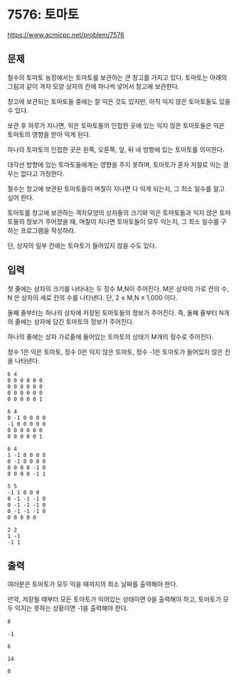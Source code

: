 # 7576: 토마토

https://www.acmicpc.net/problem/7576

## 문제

철수의 토마토 농장에서는 토마토를 보관하는 큰 창고를 가지고 있다. 토마토는 아래의 그림과 같이 격자 모양 상자의 칸에 하나씩 넣어서 창고에 보관한다.

창고에 보관되는 토마토들 중에는 잘 익은 것도 있지만, 아직 익지 않은 토마토들도 있을 수 있다.

보관 후 하루가 지나면, 익은 토마토들의 인접한 곳에 있는 익지 않은 토마토들은 익은 토마토의 영향을 받아 익게 된다.

하나의 토마토의 인접한 곳은 왼쪽, 오른쪽, 앞, 뒤 네 방향에 있는 토마토를 의미한다.

대각선 방향에 있는 토마토들에게는 영향을 주지 못하며, 토마토가 혼자 저절로 익는 경우는 없다고 가정한다.

철수는 창고에 보관된 토마토들이 며칠이 지나면 다 익게 되는지, 그 최소 일수를 알고 싶어 한다.

토마토를 창고에 보관하는 격자모양의 상자들의 크기와 익은 토마토들과 익지 않은 토마토들의 정보가 주어졌을 때, 며칠이 지나면 토마토들이 모두 익는지, 그 최소 일수를 구하는 프로그램을 작성하라.

단, 상자의 일부 칸에는 토마토가 들어있지 않을 수도 있다.

## 입력

첫 줄에는 상자의 크기를 나타내는 두 정수 M,N이 주어진다. M은 상자의 가로 칸의 수, N 은 상자의 세로 칸의 수를 나타낸다. 단, 2 ≤ M,N ≤ 1,000 이다.

둘째 줄부터는 하나의 상자에 저장된 토마토들의 정보가 주어진다. 즉, 둘째 줄부터 N개의 줄에는 상자에 담긴 토마토의 정보가 주어진다.

하나의 줄에는 상자 가로줄에 들어있는 토마토의 상태가 M개의 정수로 주어진다.

정수 1은 익은 토마토, 정수 0은 익지 않은 토마토, 정수 -1은 토마토가 들어있지 않은 칸을 나타낸다.

```
6 4
0 0 0 0 0 0
0 0 0 0 0 0
0 0 0 0 0 0
0 0 0 0 0 1
```

```
6 4
0 -1 0 0 0 0
-1 0 0 0 0 0
0 0 0 0 0 0
0 0 0 0 0 1
```

```
6 4
1 -1 0 0 0 0
0 -1 0 0 0 0
0 0 0 0 -1 0
0 0 0 0 -1 1
```

```
5 5
-1 1 0 0 0
0 -1 -1 -1 0
0 -1 -1 -1 0
0 -1 -1 -1 0
0 0 0 0 0
```

```
2 2
1 -1
-1 1
```

## 출력

여러분은 토마토가 모두 익을 때까지의 최소 날짜를 출력해야 한다.

만약, 저장될 때부터 모든 토마토가 익어있는 상태이면 0을 출력해야 하고, 토마토가 모두 익지는 못하는 상황이면 -1을 출력해야 한다.

```
8
```

```
-1
```

```
6
```

```
14
```

```
0
```